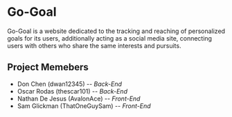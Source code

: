 # Go-Goal

Go-Goal is a website dedicated to the tracking and reaching of personalized goals for its users, additionally acting as a social media site, connecting users with others who share the same interests and pursuits.

## Project Memebers
- Don Chen (dwan12345) -- _Back-End_
- Oscar Rodas (thescar101) -- _Back-End_
- Nathan De Jesus (AvalonAce) -- _Front-End_
- Sam Glickman (ThatOneGuySam) -- _Front-End_
